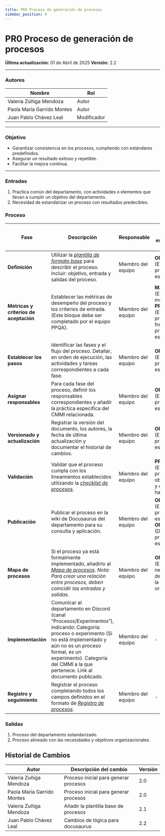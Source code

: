 ```yaml
---
title: PR0 Proceso de generación de procesos
sidebar_position: 0
---
```


# PR0 Proceso de generación de procesos

**Última actualización:** 01 de Abril de 2025
**Versión:** 2.2

---

### Autores

| Nombre                     | Rol   |
| -------------------------- | ----- |
| Valeria Zúñiga Mendoza     | Autor |
| Paola María Garrido Montes | Autor |
| Juan Pablo Chávez Leal     | Modificador |

---

### Objetivo

- Garantizar consistencia en los procesos, cumpliendo con estándares predefinidos.
- Asegurar un resultado exitoso y repetible.
- Facilitar la mejora continua.

---

### Entradas

1. Practica común del departamento, con actividades o elementos que llevan a cumplir un objetivo del departamento.
2. Necesidad de estandarizar un proceso con resultados predecibles.

### Proceso

| Fase                                   | Descripción                                                                                                                                                                                                                                                       | Responsable        | Meta y práctica específica del CMMI                                                                                        |
| -------------------------------------- | ----------------------------------------------------------------------------------------------------------------------------------------------------------------------------------------------------------------------------------------------------------------- | ------------------ | -------------------------------------------------------------------------------------------------------------------------- |
| **Definición**                         | Utilizar la <u>_[plantilla de formato base](/docs/recursos/plantilla-procesos)_</u> para describir el proceso. Incluir: objetivo, entrada y salidas del proceso.                                                                                                  | Miembro del equipo | **OPD, SP 1.1** (Establecer los procesos estándar)                                                                         |
| **Métricas y criterios de aceptación** | Establecer las métricas de desempeño del proceso y los criterios de entrada. (Este bloque debe ser completado por el equipo PPQA).                                                                                                                                | Miembro del equipo | **MA, SP 1.2** (Especificar las medidas), **PPQA, SP 1.1** (Evaluar los procesos frente a los procedimientos establecidos) |
| **Establecer los pasos**               | Identificar las fases y el flujo del proceso. Detallar, en orden de ejecución, las actividades y tareas correspondientes a cada fase.                                                                                                                             | Miembro del equipo | **OPD, SP 1.1** (Establecer los procesos estándar)                                                                         |
| **Asignar responsables**               | Para cada fase del proceso, definir los responsables correspondientes y añadir la práctica específica del CMMI relacionada.                                                                                                                                       | Miembro del equipo | **OPD, SP 1.1** (Establecer los procesos estándar)                                                                         |
| **Versionado y actualización**         | Registrar la versión del documento, los autores, la fecha de última actualización y documentar el historial de cambios.                                                                                                                                           | Miembro del equipo | **OPD, SP 1.1** (Establecer los procesos estándar)                                                                         |
| **Validación**                         | Validar que el proceso cumpla con los lineamientos establecidos utilizando la <u>_[checklist de procesos](/docs/recursos/CL1-Checklist-Procesos)_</u>.                                                                                                            | Miembro del equipo | **PPQA, SP 1.2** (Evaluar productos objetivamente y documentar hallazgos)                                                  |
| **Publicación**                        | Publicar el proceso en la wiki de Docusaurus del departamento para su consulta y aplicación.                                                                                                                                                                      | Miembro del equipo | **OPD, SP 1.1** (Establecer los procesos estándar), **OPF, SP 3.2** (Desplegar los procesos estándar)                      |
| **Mapa de procesos**                   | Si el proceso ya está formalmente implementado, añadirlo al <u>_[Mapa de procesos](/docs/intro/mapa-procesos)_</u>. _Nota: Para crear una relación entre procesos, deben coincidir las entradas y salidas._                                                       | Miembro del equipo | **OPF, SP 1.1** (Establecer las necesidades de proceso de la organización)                                                 |
| **Implementación**                     | Comunicar al departamento en Discord (canal “Procesos/Experimentos”), indicando: Categoría: proceso o experimento (Si no está implementado y aún no es un proceso formal, es un experimento). Categoría del CMMI a la que pertenece. Link al documento publicado. | Miembro del equipo | -                                                                                                                          |
| **Registro y seguimiento**             | Registrar el proceso completando todos los campos definidos en el formato de <u>_[Registro de procesos](https://docs.google.com/spreadsheets/d/18SHmBFPBfMzNBGKS2MCTInfWZjIuCaOdzfeRAsxTqlY/edit?usp=sharing)_</u>.                                               | Miembro del equipo | -                                                                                                                          |

### Salidas

1. Proceso del departamento estandarizado.
2. Proceso alineado con las necesidades y objetivos organizacionales.

## Historial de Cambios

| Autor                      | Descripción del cambio                | Versión |
| -------------------------- | ------------------------------------- | ------- |
| Valeria Zuñiga Mendoza     | Proceso inicial para generar procesos | 2.0     |
| Paola María Garrido Montes | Proceso inicial para generar procesos | 2.0     |
| Valeria Zuñiga Mendoza     | Añadir la plantilla base de procesos  | 2.1     |
| Juan Pablo Chávez Leal     | Cambios de lógica para docusaurus     | 2.2     |
